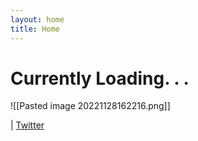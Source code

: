 ```yaml
---
layout: home
title: Home
---
```

# Currently Loading. . .

![[Pasted image 20221128162216.png]]

| [Twitter](https://twitter.com/xioa)
